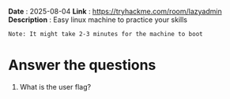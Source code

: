 **Date** : 2025-08-04
**Link** :   https://tryhackme.com/room/lazyadmin
**Description** : Easy linux machine to practice your skills

`Note: It might take 2-3 minutes for the machine to boot`

# Answer the questions

1. What is the user flag?

